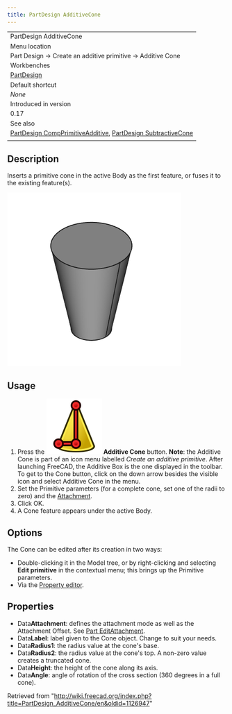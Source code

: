 ```yaml
---
title: PartDesign AdditiveCone
---
```


|                                                                                                                                                                                                  |
| ------------------------------------------------------------------------------------------------------------------------------------------------------------------------------------------------ |
| PartDesign AdditiveCone                                                                                                                                                                          |
| Menu location                                                                                                                                                                                    |
| Part Design → Create an additive primitive → Additive Cone                                                                                                                                       |
| Workbenches                                                                                                                                                                                      |
| [PartDesign](/PartDesign_Workbench "PartDesign Workbench")                                                                                                                                       |
| Default shortcut                                                                                                                                                                                 |
| _None_                                                                                                                                                                                           |
| Introduced in version                                                                                                                                                                            |
| 0.17                                                                                                                                                                                             |
| See also                                                                                                                                                                                         |
| [PartDesign CompPrimitiveAdditive](/PartDesign_CompPrimitiveAdditive "PartDesign CompPrimitiveAdditive"), [PartDesign SubtractiveCone](/PartDesign_SubtractiveCone "PartDesign SubtractiveCone") |
|                                                                                                                                                                                                  |

## Description

Inserts a primitive cone in the active Body as the first feature, or fuses it to the existing feature(s).

![](/src/assets/images/PartDesign_AdditiveCone_example.png)

## Usage

1. Press the ![](/src/assets/images/PartDesign_AdditiveCone.svg) **Additive Cone** button. **Note**: the Additive Cone is part of an icon menu labelled _Create an additive primitive_. After launching FreeCAD, the Additive Box is the one displayed in the toolbar. To get to the Cone button, click on the down arrow besides the visible icon and select Additive Cone in the menu.
2. Set the Primitive parameters (for a complete cone, set one of the radii to zero) and the [Attachment](/Part_EditAttachment "Part EditAttachment").
3. Click OK.
4. A Cone feature appears under the active Body.

## Options

The Cone can be edited after its creation in two ways:

- Double-clicking it in the Model tree, or by right-clicking and selecting **Edit primitive** in the contextual menu; this brings up the Primitive parameters.
- Via the [Property editor](/Property_editor "Property editor").

## Properties

- Data**Attachment**: defines the attachment mode as well as the Attachment Offset. See [Part EditAttachment](/Part_EditAttachment "Part EditAttachment").
- Data**Label**: label given to the Cone object. Change to suit your needs.
- Data**Radius1**: the radius value at the cone's base.
- Data**Radius2**: the radius value at the cone's top. A non-zero value creates a truncated cone.
- Data**Height**: the height of the cone along its axis.
- Data**Angle**: angle of rotation of the cross section (360 degrees in a full cone).

Retrieved from "<http://wiki.freecad.org/index.php?title=PartDesign_AdditiveCone/en&oldid=1126947>"
